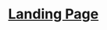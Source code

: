 <a href='https://rodolfo-desenvolve.github.io/landing_page/'><h1>Landing Page </h1> </a>

<br>
<br>



